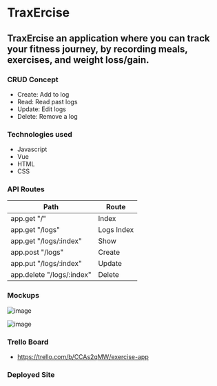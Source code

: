 # TraxErcise 

## TraxErcise an application where you can track your fitness journey, by recording meals, exercises, and weight loss/gain.

### CRUD Concept
- Create: Add to log
- Read: Read past logs
- Update: Edit logs
- Delete: Remove a log

### Technologies used

- Javascript
- Vue 
- HTML
- CSS

### API Routes
| Path | Route | 
|------|--------|
| app.get "/" | Index |
| app.get "/logs" | Logs Index |
| app.get "/logs/:index" | Show |
| app.post "/logs" | Create |
| app.put "/logs/:index" | Update |
| app.delete "/logs/:index" | Delete |

### Mockups 

![image](https://i.imgur.com/z8ul8tm.png) 

![image](https://i.imgur.com/T7ZpLue.png)

### Trello Board
- https://trello.com/b/CCAs2qMW/exercise-app

### Deployed Site

